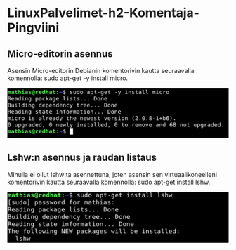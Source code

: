 # LinuxPalvelimet-h2-Komentaja-Pingviini

## Micro-editorin asennus
Asensin Micro-editorin Debianin komentorivin kautta seuraavalla komennolla: sudo apt-get -y install micro.

![Add file: Upload](micro-install.png)

## Lshw:n asennus ja raudan listaus
Minulla ei ollut lshw:ta asennettuna, joten asensin sen virtuaalikoneelleni komentorivin kautta seuraavalla komennolla: sudo apt-get install lshw.

![Add file: Upload](lshw-install.png)
